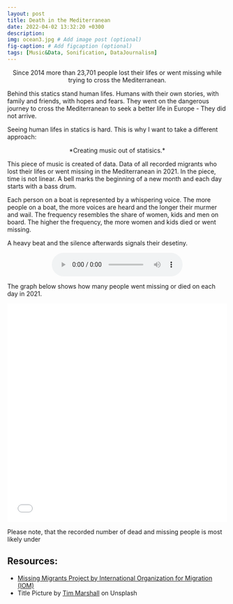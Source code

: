 ```yaml
---
layout: post
title: Death in the Mediterranean
date: 2022-04-02 13:32:20 +0300
description: 
img: ocean3.jpg # Add image post (optional)
fig-caption: # Add figcaption (optional)
tags: [Music&Data, Sonification, DataJournalism]
---
```



<div align="center">Since 2014 more than 23,701 people lost their lifes or went missing while trying to cross the Mediterranean.</div>

Behind this statics stand human lifes. Humans with their own stories, with family and friends, with hopes and fears. They went on the dangerous journey to cross the Mediterranean to seek a better life in Europe - They did not arrive.


Seeing human lifes in statics is hard.
This is why I want to take a different approach:

<div align="center">*Creating music out of statisics.*</div>



This piece of music is created of data. Data of all recorded migrants who lost their lifes or went missing in the Mediterranean in 2021.
In the piece, time is not linear. A bell marks the beginning of a new month and each day starts with a bass drum.


Each person on a boat is represented by a whispering voice. The more people on a boat, the more voices are heard and the longer their murmer and wail. The frequency resembles the share of women, kids and men on board. The higher the frequency, the more women and kids died or went missing.


A heavy beat and the silence afterwards signals their desetiny.



<div width="80%" align="center" class="audio">
         <audio controls>
          <source src="{{ site.url }}{{ site.baseurl }}/assets/audio/test.mp3" type="audio/mpeg">
           Your browser does not support the audio element.
          </audio> 
</div>

The graph below shows how many people went missing or died on each day in 2021.


<iframe src="{{site.url}}{{site.baseurl }}/assets/img/stripes.html" width="100%" height="500" style="border:0px;">  </iframe>


Please note, that the recorded number of dead and missing people is most likely under

## Resources:

- [Missing Migrants Project by International Organization for Migration (IOM)](https://missingmigrants.iom.int)
- Title Picture by [Tim Marshall](https://unsplash.com/@timmarshall) on Unsplash

